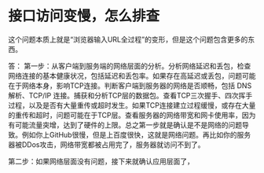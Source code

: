 # 接口访问变慢，怎么排查

这个问题本质上就是“浏览器输入URL全过程”的变形，但是这个问题包含更多的东西。

答：
  第一步：从客户端到服务端的网络层面的分析。分析网络延迟和丢包，检查网络连接的基本健康状况，包括延迟和丢包率。如果存在高延迟或丢包，问题可能在于网络本身，影响TCP连接。判断客户端到服务器的网络是否顺畅，包括 DNS 解析、TCP/IP 连接。捕获和分析TCP层的数据包。查看TCP三次握手、四次挥手过程，以及是否有大量重传或超时发生。如果TCP连接建立过程缓慢，或存在大量的重传和超时，问题可能在于TCP层。查看服务器的网络带宽和网卡使用率，因为有可能流量突增，达到了硬件的上限。总之第一步就是确认是不是网络的问题导致。例如你上GitHub很慢，但是上百度很快，这就是网络问题。再比如你的服务器被DDos攻击，网络带宽都被占用完了，服务器就访问不到了。

  第二步：如果网络层面没有问题，接下来就确认应用层面了，
